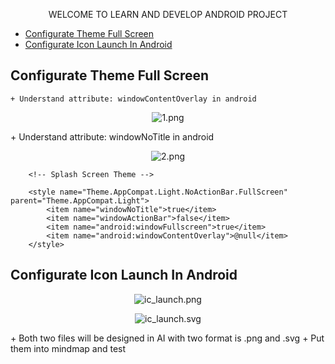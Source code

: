 <p align="center">WELCOME TO LEARN AND DEVELOP ANDROID PROJECT</p>

- [Configurate Theme Full Screen](#configurate-theme-full-screen)
- [Configurate Icon Launch In Android](#configurate-icon-launch-in-android)

## Configurate Theme Full Screen
    + Understand attribute: windowContentOverlay in android
<p align="center">
    <image src="https://github.com/danisluis7/Build-Project-One-MVP/blob/master/1.png" alt="1.png"/>
</p>
    + Understand attribute: windowNoTitle in android
<p align="center">
    <image src="https://github.com/danisluis7/Build-Project-One-MVP/blob/master/2.png" alt="2.png"/>
</p>

        <!-- Splash Screen Theme -->

        <style name="Theme.AppCompat.Light.NoActionBar.FullScreen" parent="Theme.AppCompat.Light">
            <item name="windowNoTitle">true</item>
            <item name="windowActionBar">false</item>
            <item name="android:windowFullscreen">true</item>
            <item name="android:windowContentOverlay">@null</item>
        </style>

## Configurate Icon Launch In Android
<p align="center">
    <image src="https://github.com/danisluis7/Build-Project-One-MVP/blob/master/ic_launch.png" alt="ic_launch.png"/>
</p>
<p align="center">
    <image src="https://github.com/danisluis7/Build-Project-One-MVP/blob/master/ic_launch.svg" alt="ic_launch.svg"/>
</p>
    + Both two files will be designed in AI with two format is .png and .svg
    + Put them into mindmap and test
